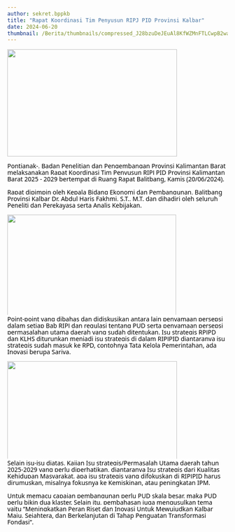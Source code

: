 ```yaml
---
author: sekret.bppkb
title: "Rapat Koordinasi Tim Penyusun RIPJ PID Provinsi Kalbar"
date: 2024-06-20
thumbnail: /Berita/thumbnails/compressed_J28bzuDeJEuAl8KfWZMnFTLCwpB2wa3G3ArXhave.jpg
---
```

<p class="MsoNormal"><span style="font-size: 10.5pt; line-height: 107%; font-family: 'Segoe UI',sans-serif; color: black; background: white;"><img src="/images/xukpWpSXInHE9WU2c9Vh.jpg" width="388" height="245" alt="" /></span></p>
<p class="MsoNormal"><span style="font-size: 10.5pt; line-height: 107%; font-family: 'Segoe UI',sans-serif; color: black; background: white;">Pontianak-, Badan Penelitian dan Pengembangan Provinsi Kalimantan Barat melaksanakan Rapat Koordinasi Tim Penyusun RIPJ PID Provinsi Kalimantan Barat 2025 - 2029 bertempat di Ruang Rapat Balitbang, Kamis (20/06/2024).</span><span style="font-size: 10.5pt; line-height: 107%; font-family: 'Segoe UI',sans-serif; color: black;"><br style="animation-name: none !important; transition-property: none !important; font-variant-ligatures: normal; font-variant-caps: normal; orphans: 2; widows: 2; -webkit-text-stroke-width: 0px; text-decoration-thickness: initial; text-decoration-style: initial; text-decoration-color: initial; word-spacing: 0px;" /><br style="animation-name: none !important; transition-property: none !important; font-variant-ligatures: normal; font-variant-caps: normal; orphans: 2; widows: 2; -webkit-text-stroke-width: 0px; text-decoration-thickness: initial; text-decoration-style: initial; text-decoration-color: initial; word-spacing: 0px;" /><span style="background: white;"><span style="font-variant-ligatures: normal; font-variant-caps: normal; orphans: 2; widows: 2; -webkit-text-stroke-width: 0px; text-decoration-thickness: initial; text-decoration-style: initial; text-decoration-color: initial; float: none; word-spacing: 0px;">Rapat dipimpin oleh Kepala Bidang Ekonomi dan Pembangunan, Balitbang Provinsi Kalbar Dr. Abdul Haris Fakhmi, S.T., M.T. dan dihadiri oleh seluruh Peneliti dan Perekayasa serta Analis Kebijakan.</span></span><br style="animation-name: none !important; transition-property: none !important; font-variant-ligatures: normal; font-variant-caps: normal; orphans: 2; widows: 2; -webkit-text-stroke-width: 0px; text-decoration-thickness: initial; text-decoration-style: initial; text-decoration-color: initial; word-spacing: 0px;" /></span></p>
<p class="MsoNormal"><span style="font-size: 10.5pt; line-height: 107%; font-family: 'Segoe UI',sans-serif; color: black;"><img src="/images/hZ9Rn9Rt493QX6uL5hg0.jpg" width="386" height="231" alt="" /><br style="animation-name: none !important; transition-property: none !important; font-variant-ligatures: normal; font-variant-caps: normal; orphans: 2; widows: 2; -webkit-text-stroke-width: 0px; text-decoration-thickness: initial; text-decoration-style: initial; text-decoration-color: initial; word-spacing: 0px;" /><span style="background: white;"><span style="font-variant-ligatures: normal; font-variant-caps: normal; orphans: 2; widows: 2; -webkit-text-stroke-width: 0px; text-decoration-thickness: initial; text-decoration-style: initial; text-decoration-color: initial; float: none; word-spacing: 0px;">Point-point yang dibahas dan didiskusikan antara lain penyamaan persepsi dalam setiap Bab RIPJ dan regulasi tentang PUD serta penyamaan persepsi permasalahan utama daerah yang sudah ditentukan. Isu strategis RPJPD dan KLHS diturunkan menjadi isu strategis di dalam RIPJPID diantaranya isu strategis sudah masuk ke RPD, contohnya Tata Kelola Pemerintahan, ada Inovasi berupa Sariva.</span></span><br style="animation-name: none !important; transition-property: none !important; font-variant-ligatures: normal; font-variant-caps: normal; orphans: 2; widows: 2; -webkit-text-stroke-width: 0px; text-decoration-thickness: initial; text-decoration-style: initial; text-decoration-color: initial; word-spacing: 0px;" /></span></p>
<p class="MsoNormal"><span style="font-size: 10.5pt; line-height: 107%; font-family: 'Segoe UI',sans-serif; color: black;"><img src="/images/W6OuA84H7fZxaYvbgW57.jpg" width="388" height="225" alt="" /><br style="animation-name: none !important; transition-property: none !important; font-variant-ligatures: normal; font-variant-caps: normal; orphans: 2; widows: 2; -webkit-text-stroke-width: 0px; text-decoration-thickness: initial; text-decoration-style: initial; text-decoration-color: initial; word-spacing: 0px;" /><span style="background: white;"><span style="font-variant-ligatures: normal; font-variant-caps: normal; orphans: 2; widows: 2; -webkit-text-stroke-width: 0px; text-decoration-thickness: initial; text-decoration-style: initial; text-decoration-color: initial; float: none; word-spacing: 0px;">Selain isu-isu diatas, Kajian Isu strategis/Permasalah Utama daerah tahun 2025-2029 yang perlu diperhatikan, diantaranya Isu strategis dari Kualitas Kehidupan Masyarakat, apa isu strategis yang difokuskan di RIPJPID harus dirumuskan, misalnya fokusnya ke Kemiskinan, atau peningkatan IPM.</span></span><br style="animation-name: none !important; transition-property: none !important; font-variant-ligatures: normal; font-variant-caps: normal; orphans: 2; widows: 2; -webkit-text-stroke-width: 0px; text-decoration-thickness: initial; text-decoration-style: initial; text-decoration-color: initial; word-spacing: 0px;" /><br style="animation-name: none !important; transition-property: none !important; font-variant-ligatures: normal; font-variant-caps: normal; orphans: 2; widows: 2; -webkit-text-stroke-width: 0px; text-decoration-thickness: initial; text-decoration-style: initial; text-decoration-color: initial; word-spacing: 0px;" /><span style="background: white;"><span style="font-variant-ligatures: normal; font-variant-caps: normal; orphans: 2; widows: 2; -webkit-text-stroke-width: 0px; text-decoration-thickness: initial; text-decoration-style: initial; text-decoration-color: initial; float: none; word-spacing: 0px;">Untuk memacu capaian pembangunan perlu PUD skala besar, maka PUD perlu bikin dua klaster. Selain itu, pembahasan juga mengusulkan tema yaitu &rdquo;Meningkatkan Peran Riset dan Inovasi Untuk Mewujudkan Kalbar Maju, Sejahtera, dan Berkelanjutan di Tahap Penguatan Transformasi Fondasi&rdquo;.</span></span></span><o:p></o:p></p>
